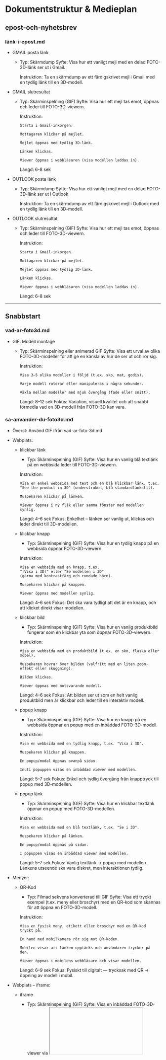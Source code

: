 # Dokumentstruktur & Medieplan

## epost-och-nyhetsbrev

### länk-i-epost.md
- GMAIL posta länk
  - Typ: Skärmdump
    Syfte: Visa hur ett vanligt mejl med en delad FOTO-3D-länk ser ut i Gmail.

    Instruktion:
    Ta en skärmdump av ett färdigskrivet mejl i Gmail med en tydlig länk till en 3D-modell.

- GMAIL slutresultat
  - Typ: Skärminspelning (GIF)
    Syfte: Visa hur ett mejl tas emot, öppnas och leder till FOTO-3D-viewern.

    Instruktion:

        Starta i Gmail-inkorgen.

        Mottagaren klickar på mejlet.

        Mejlet öppnas med tydlig 3D-länk.

        Länken klickas.

        Viewer öppnas i webbläsaren (visa modellen laddas in).

    Längd: 6-8 sek

- OUTLOOK posta länk
  - Typ: Skärmdump
    Syfte: Visa hur ett vanligt mejl med en delad FOTO-3D-länk ser ut i Outlook.

    Instruktion:
    Ta en skärmdump av ett färdigskrivet mejl i Outlook med en tydlig länk till en 3D-modell.

- OUTLOOK slutresultat
  - Typ: Skärminspelning (GIF)
    Syfte: Visa hur ett mejl tas emot, öppnas och leder till FOTO-3D-viewern.

    Instruktion:

        Starta i Gmail-inkorgen.

        Mottagaren klickar på mejlet.

        Mejlet öppnas med tydlig 3D-länk.

        Länken klickas.

        Viewer öppnas i webbläsaren (visa modellen laddas in).

    Längd: 6-8 sek

---

## Snabbstart

### vad-ar-foto3d.md
- GIF: Modell montage
  - Typ: Skärminspelning eller animerad GIF
    Syfte: Visa ett urval av olika FOTO-3D-modeller för att ge en känsla av hur de ser ut och rör sig.

    Instruktion:

        Visa 3–5 olika modeller i följd (t.ex. sko, mat, godis).

        Varje modell roterar eller manipuleras i några sekunder.

        Växla mellan modeller med mjuk övergång (fade eller snitt).

    Längd: 8–12 sek
    Fokus: Variation, visuell kvalitet och att snabbt förmedla vad en 3D-modell från FOTO-3D kan vara.

### sa-anvander-du-foto3d.md
- Överst: Använd GIF ifrån vad-ar-foto-3d.md
  
- Webplats:  
  - klickbar länk
    - Typ: Skärminspelning (GIF)
    Syfte: Visa hur en vanlig blå textlänk på en webbsida leder till FOTO-3D-viewern.

    Instruktion:

        Visa en enkel webbsida med text och en blå klickbar länk, t.ex.
        "See the product in 3D" (understruken, blå standardlänkstil).

        Muspekaren klickar på länken.

        Viewer öppnas i ny flik eller samma fönster med modellen synlig.

    Längd: 4–6 sek
    Fokus: Enkelhet – länken ser vanlig ut, klickas och leder direkt till 3D-modellen.

  - klickbar knapp 
    - Typ: Skärminspelning (GIF)
    Syfte: Visa hur en tydlig knapp på en webbsida öppnar FOTO-3D-viewern.

    Instruktion:

        Visa en webbsida med en knapp, t.ex.
        "[Visa i 3D]" eller "Se modellen i 3D"
        (gärna med kontrastfärg och rundade hörn).

        Muspekaren klickar på knappen.

        Viewer öppnas med modellen synlig.

    Längd: 4–6 sek
    Fokus: Det ska vara tydligt att det är en knapp, och att klicket direkt visar modellen.

  - klickbar bild
    - Typ: Skärminspelning (GIF)
    Syfte: Visa hur en vanlig produktbild fungerar som en klickbar yta som öppnar FOTO-3D-viewern.

    Instruktion:

        Visa en webbsida med en produktbild (t.ex. en sko, flaska eller möbel).

        Muspekaren hovrar över bilden (valfritt med en liten zoom-effekt eller skuggning).

        Bilden klickas.

        Viewer öppnas med motsvarande modell.

    Längd: 4–6 sek
    Fokus: Att bilden ser ut som en helt vanlig produktbild men är klickbar och leder till en interaktiv modell.

  - popup knapp 
    - Typ: Skärminspelning (GIF)
    Syfte: Visa hur en knapp på en webbsida öppnar en popup med en inbäddad FOTO-3D-modell.

    Instruktion:

        Visa en webbsida med en tydlig knapp, t.ex. "Visa i 3D".

        Muspekaren klickar på knappen.

        En popup/modal öppnas ovanpå sidan.

        Inuti popuppen visas en inbäddad viewer med modellen.

    Längd: 5–7 sek
    Fokus: Enkel och tydlig övergång från knapptryck till popup med 3D-modellen.

  - popup länk
    - Typ: Skärminspelning (GIF)
    Syfte: Visa hur en klickbar textlänk öppnar en popup med FOTO-3D-modellen.

    Instruktion:

        Visa en webbsida med en blå textlänk, t.ex. "Se i 3D".

        Muspekaren klickar på länken.

        En popup/modal öppnas på sidan.

        I popuppen visas en inbäddad viewer med modellen.

    Längd: 5–7 sek
    Fokus: Vanlig textlänk → popup med modellen. Länkens utseende ska vara diskret, men interaktionen tydlig.

- Menyer:  
  - QR-Kod
    - Typ: Filmad sekvens konverterad till GIF
    Syfte: Visa ett tryckt exempel (t.ex. meny eller broschyr) med en QR-kod som skannas för att öppna en FOTO-3D-modell.

    Instruktion:

        Visa en fysisk meny, etikett eller broschyr med en QR-kod tryckt på.

        En hand med mobilkamera rör sig mot QR-koden.

        Mobilen visar att länken upptäcks och användaren trycker på den.

        Viewer öppnas i mobilens webbläsare och visar modellen.

    Längd: 6–9 sek
    Fokus: Fysiskt till digitalt — trycksak med QR → öppning av modell i mobil.

- Webplats – iframe:
  - iframe
    - Typ: Skärminspelning (GIF)
    Syfte: Visa en inbäddad FOTO-3D-viewer via <iframe> och att den går att använda direkt på sidan.

    Instruktion:

        Visa en webbsida med en inbäddad viewer (iframe).

        Muspekaren klickar, roterar eller zoomar modellen i iframen.

        Eventuellt scrolla ner till iframen för att visa placering på sidan.

    Längd: 5–7 sek
    Fokus: Det ska vara tydligt att modellen kan interageras med direkt utan att lämna sidan.
    
  - stylad iframe
    - Typ: Skärminspelning (GIF)
    Syfte: Visa en inbäddad FOTO-3D-viewer med anpassad design (t.ex. ram, skuggor, rubrik) och hur användaren interagerar med den.

    Instruktion:

        Visa en webbsida med en iframe som är tydligt stylad:

            T.ex. rundade hörn, skugga, responsiv ram, rubrik ovanför: “Utforska i 3D”.

        Scrolla till iframen om den inte är i fokus från start.

        Muspekaren klickar och roterar modellen i iframen.

        Visa att det är en integrerad del av sidans design.

    Längd: 5–7 sek
    Fokus: Snygg inbäddning – visar att modellen kan vara en naturlig del av ett designat gränssnitt, inte bara “klistrad in”.

- Instagram:
  - Link in bio
    - Typ: Skärmdump
    Syfte: Visa hur en direktlänk till en FOTO-3D-modell kan placeras i en Instagram-profil.

    Instruktion:

        Visa en Instagram-profil (mockup eller testkonto).

        Profilnamn: något trovärdigt, t.ex. @exempelforetaget.

        Bio-text med t.ex.:

            “See our products in 3D 👇”
            https://demo.foto3d.se/produkt456

        Länken ska vara klickbar (blå) i profilen.

        Visa hela profilhuvudet i skärmdumpen: profilbild, namn, bio, länk, ev. följarantal.

    Fokus: Att visa att en vanlig företagssida på Instagram kan använda en direktlänk i bio för att nå modellen.

  - BILD: Link in bio – Bild på exempel linktree 
    - Typ: Skärmdump
    Syfte: Visa hur ett företag använder Linktree i sin Instagram-bio för att länka vidare till en FOTO-3D-modell.

    Instruktion:

        Visa en Instagram-profil (mockup eller testkonto) med en Linktree-länk i bion, t.ex.:

            linktr.ee/exempelforetaget

        Bio-text kan vara t.ex.:

            “See our products in 3D 👇”

        Länken ska vara klickbar (blå) och tydligt placerad under bio-texten.

        Visa hela profilhuvudet i bilden: profilbild, namn, bio, länk, ev. följarantal.

    Fokus: Att kommunicera att flera resurser (t.ex. modeller, kampanjer) kan nås via en samlad Linktree-länk.

  - Story
    - Typ: Filmad sekvens (GIF)
    Syfte: Visa hur en Instagram Story med en FOTO-3D-länk skapas och sedan används av en tittare.

    Instruktion:

        Skärminspelning av mobilskärm:

            Öppna Instagram och skapa en ny Story.

            Lägg till en produktbild eller kort video.

            Använd Länk-sticker med texten t.ex. “Se i 3D”.

            Klistra in en verklighetstrogen viewer-länk (t.ex. https://demo.foto3d.se/produkt456).

            Publicera Storyn.

        Filmad mobilskärm IRL:

            Visa en annan person (eller samma) titta på Storyn på en mobil.

            En hand trycker på länken i Storyn.

            Webbläsaren öppnas och viewer laddas med modellen.

    Längd: 6–9 sek
    Fokus: Visa hela flödet – från skapande till faktiskt klick och öppnad 3D-modell.

    Teknik:

        Använd skärminspelning för steg 1 (i appen).

        Använd kamerafilmning för steg 2 (mobil IRL med hand och klick).

        Håll mobilfilmen stadig, och se till att QR/text/länk syns tydligt.

- Facebook:
  - inlägg
    - Typ: Skärminspelning (GIF)
    Syfte: Visa hur ett företag skapar ett Facebookinlägg med en FOTO-3D-länk och hur det ser ut efter publicering.

    Instruktion:

        Skapa inlägget:

            Öppna Facebook som företagssida eller användare.

            Skriv ett kort inlägg, t.ex.
            "Upptäck vår nya produkt i 3D – klicka på länken för att utforska!"

            Klistra in en viewer-länk (t.ex. https://demo.foto3d.se/produkt456).

        Visa slutresultatet:

            Publicera inlägget.

            Visa hur det ser ut i flödet, med den klickbara länken och eventuell förhandsvisning.

    Längd: 5–7 sek
    Fokus: Från redigering till publicerat inlägg, med tydlig länk som ser klickbar och trovärdig ut.

    Teknik:

        Använd skärminspelning hela vägen.

        Scrolla lite så det syns att inlägget är live.

- X (Twitter):
  - GIF: inlägg – Skapa ett inlägg med resultat
    - Typ: Skärminspelning (GIF)
    Syfte: Visa hur ett inlägg skapas på X med en länk till en FOTO-3D-modell, och hur det ser ut när det är publicerat.

    Instruktion:

        Skapa inlägget:

            Öppna X och klicka på “Posta” eller motsvarande knapp.

            Skriv en kort text, t.ex.
            "Testa vår nya produkt i 3D direkt i mobilen!"

            Klistra in viewer-länken (t.ex. https://demo.foto3d.se/produkt456).

        Visa resultatet:

            Publicera inlägget.

            Visa det direkt i flödet med länken synlig och klickbar.

            Om X genererar en länkförhandsvisning, visa den också.

    Längd: 4–6 sek
    Fokus: Från skrivläge till publicerat inlägg med fungerande länk till 3D-modell.

    Teknik:

        Håll tempot snabbt men tydligt.

        Använd skärminspelning från dator eller mobil.

- LinkedIn:
  - GIF: inlägg – Skapa ett inlägg med resultat
    - Typ: Skärminspelning (GIF)
    Syfte: Visa hur ett LinkedIn-inlägg med en FOTO-3D-länk skapas och hur det ser ut efter publicering.

    Instruktion:

        Skapa inlägget:

            Gå till startsidan på LinkedIn och klicka på “Starta ett inlägg”.

            Skriv en kort text, t.ex.
            "Nu kan du se vår produkt i 3D direkt i webbläsaren – klicka på länken nedan!"

            Klistra in viewer-länken (t.ex. https://demo.foto3d.se/produkt456).

        Visa resultatet:

            Publicera inlägget.

            Scrolla i flödet så att det färdiga inlägget syns, med den klickbara länken.

    Längd: 5–7 sek
    Fokus: Det ska vara tydligt att inlägget är enkelt att skapa och att länken fungerar direkt.

    Teknik:

        Använd skärminspelning.

        Visa både skrivprocessen och det slutliga inlägget i samma flöde.

### var-kan-man-visa-den.md _(Använd ovanstående i montage)_
- Webben: GIF montage – många sätt man kan implementera
- Utskick: GIF montage – många sätt man kan skicka
- I sociala medier: GIF montage – många sätt man kan visa

---

## trycksaker-och-qr

### forpackning-etikett.md
- Hur används det: BILD – Produktmockup med QR

---